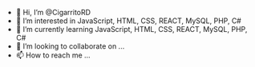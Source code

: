- 👋 Hi, I’m @CigarritoRD
- 👀 I’m interested in JavaScript, HTML, CSS, REACT, MySQL, PHP, C#
- 🌱 I’m currently learning JavaScript, HTML, CSS, REACT, MySQL, PHP, C#
- 💞️ I’m looking to collaborate on ...
- 📫 How to reach me ...

<!---
CigarritoRD/CigarritoRD is a ✨ special ✨ repository because its `README.md` (this file) appears on your GitHub profile.
You can click the Preview link to take a look at your changes.
--->
